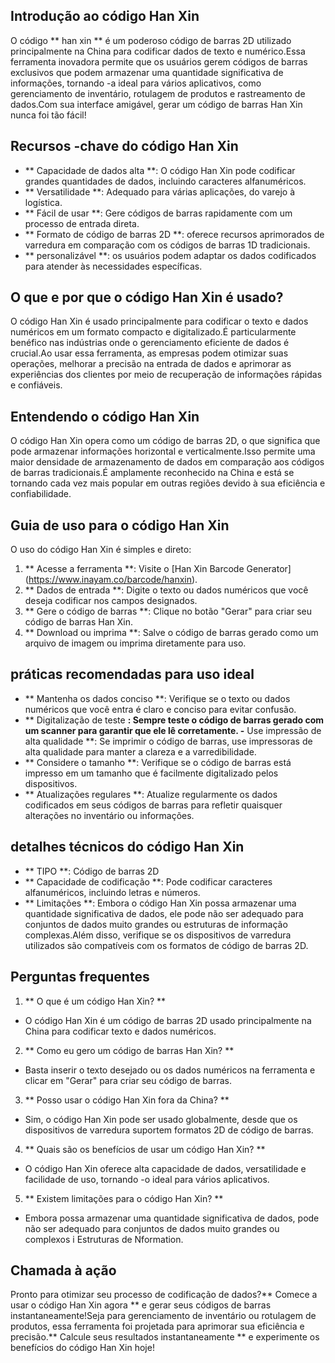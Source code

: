 ## Introdução ao código Han Xin

O código ** han xin ** é um poderoso código de barras 2D utilizado principalmente na China para codificar dados de texto e numérico.Essa ferramenta inovadora permite que os usuários gerem códigos de barras exclusivos que podem armazenar uma quantidade significativa de informações, tornando -a ideal para vários aplicativos, como gerenciamento de inventário, rotulagem de produtos e rastreamento de dados.Com sua interface amigável, gerar um código de barras Han Xin nunca foi tão fácil!

## Recursos -chave do código Han Xin

- ** Capacidade de dados alta **: O código Han Xin pode codificar grandes quantidades de dados, incluindo caracteres alfanuméricos.
- ** Versatilidade **: Adequado para várias aplicações, do varejo à logística.
- ** Fácil de usar **: Gere códigos de barras rapidamente com um processo de entrada direta.
- ** Formato de código de barras 2D **: oferece recursos aprimorados de varredura em comparação com os códigos de barras 1D tradicionais.
- ** personalizável **: os usuários podem adaptar os dados codificados para atender às necessidades específicas.

## O que e por que o código Han Xin é usado?

O código Han Xin é usado principalmente para codificar o texto e dados numéricos em um formato compacto e digitalizado.É particularmente benéfico nas indústrias onde o gerenciamento eficiente de dados é crucial.Ao usar essa ferramenta, as empresas podem otimizar suas operações, melhorar a precisão na entrada de dados e aprimorar as experiências dos clientes por meio de recuperação de informações rápidas e confiáveis.

## Entendendo o código Han Xin

O código Han Xin opera como um código de barras 2D, o que significa que pode armazenar informações horizontal e verticalmente.Isso permite uma maior densidade de armazenamento de dados em comparação aos códigos de barras tradicionais.É amplamente reconhecido na China e está se tornando cada vez mais popular em outras regiões devido à sua eficiência e confiabilidade.

## Guia de uso para o código Han Xin

O uso do código Han Xin é simples e direto:

1. ** Acesse a ferramenta **: Visite o [Han Xin Barcode Generator] (https://www.inayam.co/barcode/hanxin).
2. ** Dados de entrada **: Digite o texto ou dados numéricos que você deseja codificar nos campos designados.
3. ** Gere o código de barras **: Clique no botão "Gerar" para criar seu código de barras Han Xin.
4. ** Download ou imprima **: Salve o código de barras gerado como um arquivo de imagem ou imprima diretamente para uso.

## práticas recomendadas para uso ideal

- ** Mantenha os dados conciso **: Verifique se o texto ou dados numéricos que você entra é claro e conciso para evitar confusão.
- ** Digitalização de teste **: Sempre teste o código de barras gerado com um scanner para garantir que ele lê corretamente.
-** Use impressão de alta qualidade **: Se imprimir o código de barras, use impressoras de alta qualidade para manter a clareza e a varredibilidade.
- ** Considere o tamanho **: Verifique se o código de barras está impresso em um tamanho que é facilmente digitalizado pelos dispositivos.
- ** Atualizações regulares **: Atualize regularmente os dados codificados em seus códigos de barras para refletir quaisquer alterações no inventário ou informações.

## detalhes técnicos do código Han Xin

- ** TIPO **: Código de barras 2D
- ** Capacidade de codificação **: Pode codificar caracteres alfanuméricos, incluindo letras e números.
- ** Limitações **: Embora o código Han Xin possa armazenar uma quantidade significativa de dados, ele pode não ser adequado para conjuntos de dados muito grandes ou estruturas de informação complexas.Além disso, verifique se os dispositivos de varredura utilizados são compatíveis com os formatos de código de barras 2D.

## Perguntas frequentes

1. ** O que é um código Han Xin? **
- O código Han Xin é um código de barras 2D usado principalmente na China para codificar texto e dados numéricos.

2. ** Como eu gero um código de barras Han Xin? **
- Basta inserir o texto desejado ou os dados numéricos na ferramenta e clicar em "Gerar" para criar seu código de barras.

3. ** Posso usar o código Han Xin fora da China? **
- Sim, o código Han Xin pode ser usado globalmente, desde que os dispositivos de varredura suportem formatos 2D de código de barras.

4. ** Quais são os benefícios de usar um código Han Xin? **
- O código Han Xin oferece alta capacidade de dados, versatilidade e facilidade de uso, tornando -o ideal para vários aplicativos.

5. ** Existem limitações para o código Han Xin? **
- Embora possa armazenar uma quantidade significativa de dados, pode não ser adequado para conjuntos de dados muito grandes ou complexos i Estruturas de Nformation.

## Chamada à ação

Pronto para otimizar seu processo de codificação de dados?** Comece a usar o código Han Xin agora ** e gerar seus códigos de barras instantaneamente!Seja para gerenciamento de inventário ou rotulagem de produtos, essa ferramenta foi projetada para aprimorar sua eficiência e precisão.** Calcule seus resultados instantaneamente ** e experimente os benefícios do código Han Xin hoje!